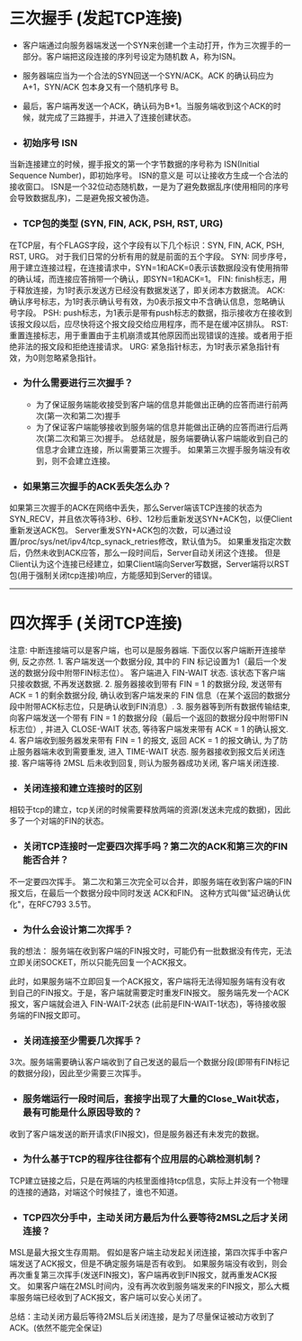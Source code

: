# 三次握手 (发起TCP连接)
* 客户端通过向服务器端发送一个SYN来创建一个主动打开，作为三次握手的一部分。客户端把这段连接的序列号设定为随机数 A，称为ISN。
* 服务器端应当为一个合法的SYN回送一个SYN/ACK。ACK 的确认码应为 A+1，SYN/ACK 包本身又有一个随机序号 B。
* 最后，客户端再发送一个ACK，确认码为B+1。当服务端收到这个ACK的时候，就完成了三路握手，并进入了连接创建状态。

* ### 初始序号 ISN
当新连接建立的时候，握手报文的第一个字节数据的序号称为 ISN(Initial Sequence Number)，即初始序号。
ISN的意义是 可以让接收方生成一个合法的接收窗口。
ISN是一个32位动态随机数，一是为了避免数据乱序(使用相同的序号会导致数据乱序)，二是避免报文被伪造。

* ### TCP包的类型 (SYN, FIN, ACK, PSH, RST, URG)
在TCP层，有个FLAGS字段，这个字段有以下几个标识：SYN, FIN, ACK, PSH, RST, URG。
对于我们日常的分析有用的就是前面的五个字段。
SYN: 同步序号，用于建立连接过程，在连接请求中，SYN=1和ACK=0表示该数据段没有使用捎带的确认域，而连接应答捎带一个确认，即SYN=1和ACK=1。
FIN: finish标志，用于释放连接，为1时表示发送方已经没有数据发送了，即关闭本方数据流。
ACK: 确认序号标志，为1时表示确认号有效，为0表示报文中不含确认信息，忽略确认号字段。
PSH: push标志，为1表示是带有push标志的数据，指示接收方在接收到该报文段以后，应尽快将这个报文段交给应用程序，而不是在缓冲区排队。
RST: 重置连接标志，用于重置由于主机崩溃或其他原因而出现错误的连接。或者用于拒绝非法的报文段和拒绝连接请求。
URG: 紧急指针标志，为1时表示紧急指针有效，为0则忽略紧急指针。

* ### 为什么需要进行三次握手？
    + 为了保证服务端能收接受到客户端的信息并能做出正确的应答而进行前两次(第一次和第二次)握手
    + 为了保证客户端能够接收到服务端的信息并能做出正确的应答而进行后两次(第二次和第三次)握手。
总结就是，服务端要确认客户端能收到自己的信息才会建立连接，所以需要第三次握手。
如果第三次握手服务端没有收到，则不会建立连接。

* ### 如果第三次握手的ACK丢失怎么办？
如果第三次握手的ACK在网络中丢失，那么Server端该TCP连接的状态为SYN_RECV，并且依次等待3秒、6秒、12秒后重新发送SYN+ACK包，以便Client重新发送ACK包。
Server重发SYN+ACK包的次数，可以通过设置/proc/sys/net/ipv4/tcp_synack_retries修改，默认值为5。
如果重发指定次数后，仍然未收到ACK应答，那么一段时间后，Server自动关闭这个连接。
但是Client认为这个连接已经建立，如果Client端向Server写数据，Server端将以RST包(用于强制关闭tcp连接)响应，方能感知到Server的错误。

---
# 四次挥手 (关闭TCP连接)
注意: 中断连接端可以是客户端，也可以是服务器端. 下面仅以客户端断开连接举例, 反之亦然.
    1. 客户端发送一个数据分段, 其中的 FIN 标记设置为1（最后一个发送的数据分段中附带FIN标志位）。 客户端进入 FIN-WAIT 状态. 该状态下客户端只接收数据, 不再发送数据.
    2. 服务器接收到带有 FIN = 1 的数据分段, 发送带有 ACK = 1 的剩余数据分段, 确认收到客户端发来的 FIN 信息（在某个返回的数据分段中附带ACK标志位，只是确认收到FIN消息）.
    3. 服务器等到所有数据传输结束, 向客户端发送一个带有 FIN = 1 的数据分段（最后一个返回的数据分段中附带FIN标志位）, 并进入 CLOSE-WAIT 状态, 等待客户端发来带有 ACK = 1 的确认报文.
    4. 客户端收到服务器发来带有 FIN = 1 的报文, 返回 ACK = 1 的报文确认, 为了防止服务器端未收到需要重发, 进入 TIME-WAIT 状态. 服务器接收到报文后关闭连接. 客户端等待 2MSL 后未收到回复, 则认为服务器成功关闭, 客户端关闭连接.

* ### 关闭连接和建立连接时的区别
相较于tcp的建立，tcp关闭的时候需要释放两端的资源(发送未完成的数据)，因此多了一个对端的FIN的状态。

* ### 关闭TCP连接时一定要四次挥手吗？第二次的ACK和第三次的FIN能否合并？
不一定要四次挥手。
第二次和第三次完全可以合并，即服务端在收到客户端的FIN报文后，在最后一个数据分段中同时发送 ACK和FIN。
这种方式叫做"延迟确认优化"，在RFC793 3.5节。

* ### 为什么会设计第二次挥手？
我的想法：
服务端在收到客户端的FIN报文时，可能仍有一批数据没有传完，无法立即关闭SOCKET，所以只能先回复一个ACK报文。

此时，如果服务端不立即回复一个ACK报文，客户端将无法得知服务端有没有收到自己的FIN报文。于是，客户端就需要定时重发FIN报文。
服务端先发一个ACK报文，客户端就会进入 FIN-WAIT-2状态 (此前是FIN-WAIT-1状态)，等待接收服务端的FIN报文即可。

* ### 关闭连接至少需要几次挥手？
3次。服务端需要确认客户端收到了自己发送的最后一个数据分段(即带有FIN标记的数据分段)，因此至少需要三次挥手。

* ### 服务端运行一段时间后，套接字出现了大量的Close_Wait状态，最有可能是什么原因导致的？
收到了客户端发送的断开请求(FIN报文)，但是服务器还有未发完的数据。

* ### 为什么基于TCP的程序往往都有个应用层的心跳检测机制？
TCP建立链接之后，只是在两端的内核里面维持tcp信息，实际上并没有一个物理的连接的通路，对端这个时候挂了，谁也不知道。

* ### TCP四次分手中，主动关闭方最后为什么要等待2MSL之后才关闭连接？
MSL是最大报文生存周期。
假如是客户端主动发起关闭连接，第四次挥手中客户端发送了ACK报文，但是不确定服务端是否有收到。
如果服务端没有收到，则会再次重复第三次挥手(发送FIN报文)，客户端再收到FIN报文，就再重发ACK报文。
如果客户端在2MSL时间内，没有再次收到服务端发来的FIN报文，那么大概率服务端已经收到了ACK报文，客户端可以安心关闭了。

总结：主动关闭方最后等待2MSL后关闭连接，是为了尽量保证被动方收到了ACK。(依然不能完全保证)